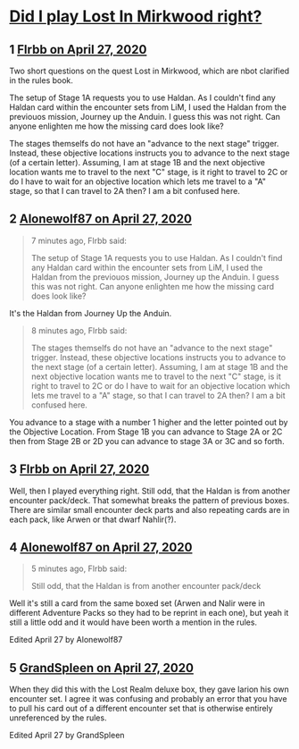# [Did I play Lost In Mirkwood right?](https://community.fantasyflightgames.com/topic/308003-did-i-play-lost-in-mirkwood-right/)

## 1 [Flrbb on April 27, 2020](https://community.fantasyflightgames.com/topic/308003-did-i-play-lost-in-mirkwood-right/?do=findComment&comment=3931483)

Two short questions on the quest Lost in Mirkwood, which are nbot clarified in the rules book.

The setup of Stage 1A requests you to use Haldan. As I couldn't find any Haldan card within the encounter sets from LiM, I used the Haldan from the previouos mission, Journey up the Anduin. I guess this was not right. Can anyone enlighten me how the missing card does look like?

The stages themselfs do not have an "advance to the next stage" trigger. Instead, these objective locations instructs you to advance to the next stage (of a certain letter). Assuming, I am at stage 1B and the next objective location wants me to travel to the next "C" stage, is it right to travel to 2C or do I have to wait for an objective location which lets me travel to a "A" stage, so that I can travel to 2A then? I am a bit confused here.

## 2 [Alonewolf87 on April 27, 2020](https://community.fantasyflightgames.com/topic/308003-did-i-play-lost-in-mirkwood-right/?do=findComment&comment=3931485)

> 7 minutes ago, Flrbb said:
> 
> The setup of Stage 1A requests you to use Haldan. As I couldn't find any Haldan card within the encounter sets from LiM, I used the Haldan from the previouos mission, Journey up the Anduin. I guess this was not right. Can anyone enlighten me how the missing card does look like?

It's the Haldan from Journey Up the Anduin.

> 8 minutes ago, Flrbb said:
> 
> The stages themselfs do not have an "advance to the next stage" trigger. Instead, these objective locations instructs you to advance to the next stage (of a certain letter). Assuming, I am at stage 1B and the next objective location wants me to travel to the next "C" stage, is it right to travel to 2C or do I have to wait for an objective location which lets me travel to a "A" stage, so that I can travel to 2A then? I am a bit confused here.

You advance to a stage with a number 1 higher and the letter pointed out by the Objective Location. From Stage 1B you can advance to Stage 2A or 2C then from Stage 2B or 2D you can advance to stage 3A or 3C and so forth.

## 3 [Flrbb on April 27, 2020](https://community.fantasyflightgames.com/topic/308003-did-i-play-lost-in-mirkwood-right/?do=findComment&comment=3931490)

Well, then I played everything right. Still odd, that the Haldan is from another encounter pack/deck. That somewhat breaks the pattern of previous boxes. There are similar small encounter deck parts and also repeating cards are in each pack, like Arwen or that dwarf Nahlir(?). 

## 4 [Alonewolf87 on April 27, 2020](https://community.fantasyflightgames.com/topic/308003-did-i-play-lost-in-mirkwood-right/?do=findComment&comment=3931492)

> 5 minutes ago, Flrbb said:
> 
> Still odd, that the Haldan is from another encounter pack/deck

Well it's still a card from the same boxed set (Arwen and Nalir were in different Adventure Packs so they had to be reprint in each one), but yeah it still a little odd and it would have been worth a mention in the rules.

Edited April 27 by Alonewolf87

## 5 [GrandSpleen on April 27, 2020](https://community.fantasyflightgames.com/topic/308003-did-i-play-lost-in-mirkwood-right/?do=findComment&comment=3931555)

When they did this with the Lost Realm deluxe box, they gave Iarion his own encounter set. I agree it was confusing and probably an error that you have to pull his card out of a different encounter set that is otherwise entirely unreferenced by the rules.

Edited April 27 by GrandSpleen

